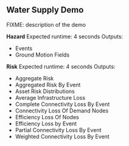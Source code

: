 Water Supply Demo
-----------------

FIXME: description of the demo

**Hazard**
Expected runtime: 4 seconds
Outputs:

- Events
- Ground Motion Fields

**Risk**
Expected runtime: 4 seconds
Outputs:

- Aggregate Risk
- Aggregated Risk By Event
- Asset Risk Distributions
- Average Infrastructure Loss
- Complete Connectivity Loss By Event
- Connectivity Loss Of Demand Nodes
- Efficiency Loss Of Nodes
- Efficiency Loss by Event
- Partial Connectivity Loss By Event
- Weighted Connectivity Loss By Event

